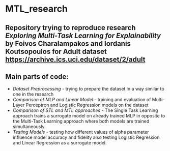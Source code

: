 # MTL_research
## Repository trying to reproduce research *Exploring Multi-Task Learning for Explainability* by Foivos Charalampakos and Iordanis Koutsopoulos for Adult dataset https://archive.ics.uci.edu/dataset/2/adult
## Main parts of code:
- *Dataset Preprocessing* - trying to prepare the dataset in a way similar to one in the research
- *Comparison of MLP and Linear Model* - training and evaluation of Multi-Layer Perceptron and Logistic Regression models on the dataset
- *Comparison of STL and MTL approaches* - The Single Task Learning approach trains a surrogate model on already trained MLP in opposite to the Multi-Task Learning approach where both models are trained simultaneously.
- *Testing Models* - testing how different values of alpha parameter influence model accuracy and fidelity also testing Logistic Regression and Linear Regression as a surrogate model.
